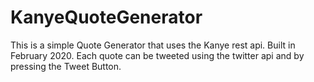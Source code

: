 # KanyeQuoteGenerator
This is a simple Quote Generator that uses the Kanye rest api.
Built in February 2020.
Each quote can be tweeted using the twitter api and by pressing the Tweet Button.
